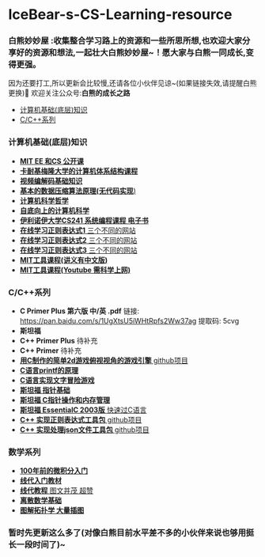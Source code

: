 # IceBear-s-CS-Learning-resource

### 白熊妙妙屋 :收集整合学习路上的资源和一些所思所想,也欢迎大家分享好的资源和想法,一起壮大白熊妙妙屋~！愿大家与白熊一同成长,变得更强。
因为还要打工,所以更新会比较慢,还请各位小伙伴见谅~(如果链接失效,请提醒白熊更换):bear: 欢迎关注公众号:**白熊的成长之路**

* [计算机基础(底层)知识](#计算机基础(底层)知识)
* [C/C++系列](#C/C++系列)
### 计算机基础(底层)知识
- [**MIT EE 和CS 公开课**](https://ocw.mit.edu/courses/electrical-engineering-and-computer-science/)
- [**卡耐基梅隆大学的计算机体系结构课程**](https://www.bilibili.com/video/BV1PT4y1M7gM?from=search&seid=9393633591495439033)
- [**视频编解码基础知识**](https://github.com/leandromoreira/digital_video_introduction)
- [**基本的数据压缩算法原理(无代码实现**)](https://www.cs.cmu.edu/~guyb/realworld/compression.pdf)
- [**计算机科学哲学**](https://cse.buffalo.edu/~rapaport/Papers/phics.pdf)
- [**自底向上的计算机科学**](https://www.bottomupcs.com/index.xhtml)
- [**伊利诺伊大学CS241 系统编程课程 电子书**](http://cs241.cs.illinois.edu/coursebook/index.html)
- [**在线学习正则表达式1** 三个不同的网站](https://regexone.com/)
- [**在线学习正则表达式2** 三个不同的网站](https://regexcrossword.com/)
- [**在线学习正则表达式3** 三个不同的网站](https://ihateregex.io)
- [**MIT工具课程(讲义有中文版)**](https://missing-semester-cn.github.io/)
- [**MIT工具课程(Youtube 需科学上网)**](https://www.youtube.com/playlist?list=PLyzOVJj3bHQuloKGG59rS43e29ro7I57J)



### C/C++系列
- **C Primer Plus 第六版 中/英 .pdf**  链接: https://pan.baidu.com/s/1UgXtsU5iWHtRpfs2Ww37ag 提取码: 5cvg 
- **斯坦福**
- **C++ Primer Plus**   待补充
- **C++ Primer**   待补充
- [**用C制作的简单2d游戏俯视视角的游戏引擎** github项目](https://github.com/ryanpcmcquen/basque)
- [**C语言printf的原理**](https://www.maizure.org/projects/printf/index.html)
- [**C语言实现文字冒险游戏**](https://home.hccnet.nl/r.helderman/adventures/htpataic01.html)
- [**斯坦福 指针基础**](http://cslibrary.stanford.edu/106/)
- [**斯坦福 C指针操作和内存管理**](http://cslibrary.stanford.edu/102/)
- [**斯坦福 EssentialC 2003版** 快速过C语言](http://cslibrary.stanford.edu/101/)
- [**C++ 实现正则表达式工具包** github项目](https://github.com/hanickadot/compile-time-regular-expressions)
- [**C++ 实现处理json文件工具包** github项目](https://github.com/nlohmann/json)



### 数学系列
- [**100年前的微积分入门**](https://www.gutenberg.org/files/33283/33283-pdf.pdf)
- [**线代入门教材**](https://link.springer.com/book/10.1007/978-3-319-11080-6)
- [**线代教程** 图文并茂 超赞](http://textbooks.math.gatech.edu/ila/index.html)
- [**离散数学基础**](http://discrete.openmathbooks.org/dmoi3.html)
- [**图解拓扑学 大量插图**](https://calculus123.com/wiki/Topology_Illustrated)


### 暂时先更新这么多了(对像白熊目前水平差不多的小伙伴来说也够用挺长一段时间了)~
